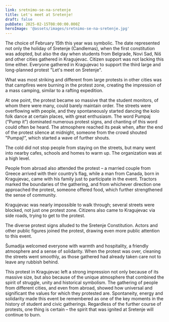 ```yaml
---
link: sretnimo-se-na-sretenje
title: Let's meet at Sretenje!
draft: false
pubDate: 2025-02-15T08:00:00.000Z
heroImage: '@assets/images/sretnimo-se-na-sretenje.jpg'
---
```

The choice of February 15th this year was symbolic. The date represented not only the holiday of Sretenje (Candlemas), when the first constitution was adopted, but also the day when students from Belgrade, Novi Sad, Niš and other cities gathered in Kragujevac. Citizen support was not lacking this time either. Everyone gathered in Kragujevac to support the third large and long-planned protest "Let's meet on Sretenje".

What was most striking and different from large protests in other cities was that campfires were burning in the protest zone, creating the impression of a mass camping, similar to a rafting expedition.

At one point, the protest became so massive that the student monitors, of whom there were many, could barely maintain order. The streets were overflowing with people, and they spontaneously started dancing the kolo folk dance at certain places, with great enthusiasm. The word Pumpaj (“Pump it”) dominated numerous protest signs, and chanting of this word could often be heard. The atmosphere reached its peak when, after the end of the protest silence at midnight, someone from the crowd shouted "Pumpaj!”, which started a wave of further shouts.

The cold did not stop people from staying on the streets, but many went into nearby cafes, schools and homes to warm up. The organization was at a high level.

People from abroad also attended the protest – a married couple from Greece arrived with their country’s flag, while a man from Canada, born in Kragujevac, came with his family just to participate in the event. Tractors marked the boundaries of the gathering, and from whichever direction one approached the protest, someone offered food, which further strengthened the sense of community.

Kragujevac was nearly impossible to walk through; several streets were blocked, not just one protest zone. Citizens also came to Kragujevac via side roads, trying to get to the protest.

The diverse protest signs alluded to the Sretenje Constitution. Actors and other public figures joined the protest, drawing even more public attention to this event.

Šumadija welcomed everyone with warmth and hospitality, a friendly atmosphere and a sense of solidarity. When the protest was over, cleaning the streets went smoothly, as those gathered had already taken care not to leave any rubbish behind.

This protest in Kragujevac left a strong impression not only because of its massive size, but also because of the unique atmosphere that combined the spirit of struggle, unity and historical symbolism. The gathering of people from different cities, and even from abroad, showed how universal and significant the values for which they protested are. Spontaneity, energy and solidarity made this event be remembered as one of the key moments in the history of student and civic gatherings. Regardless of the further course of protests, one thing is certain – the spirit that was ignited at Sretenje will continue to burn.
